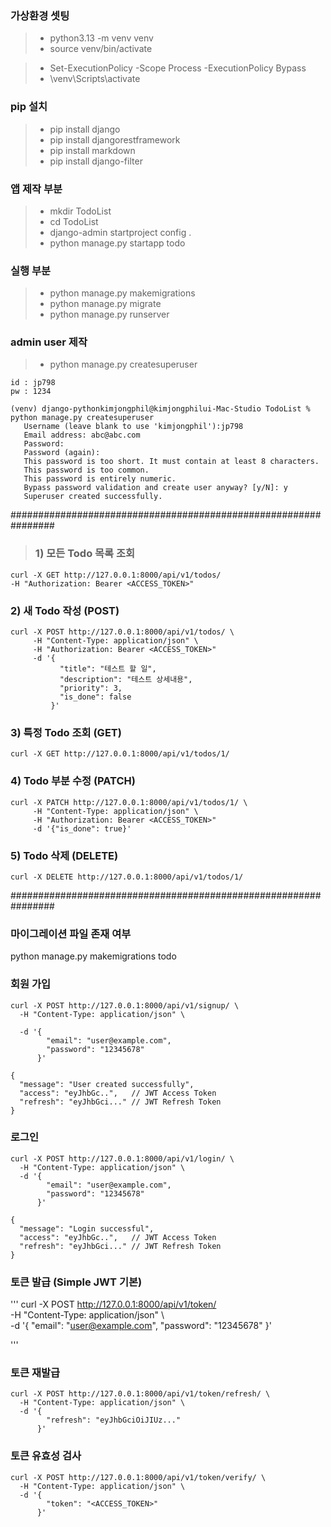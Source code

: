  
 ### 가상환경 셋팅 
 > -  python3.13 -m venv venv
 > -  source venv/bin/activate

 
 > - Set-ExecutionPolicy -Scope Process -ExecutionPolicy Bypass
 > - \venv\Scripts\activate
 
 ### pip 설치 
 > -  pip install django
 > -  pip install djangorestframework
 > -  pip install markdown
 > -  pip install django-filter

 ### 앱 제작 부분 
 > -  mkdir TodoList
 > -  cd TodoList
 > -  django-admin startproject config .
 > -  python manage.py startapp todo
 
 
 ### 실행 부분 
 > -  python manage.py makemigrations 
 > -  python manage.py migrate
 > -  python manage.py runserver 


 ### admin user 제작 
 > - python manage.py createsuperuser

 ```
 id : jp798
 pw : 1234

 (venv) django-pythonkimjongphil@kimjongphilui-Mac-Studio TodoList % python manage.py createsuperuser
    Username (leave blank to use 'kimjongphil'):jp798
    Email address: abc@abc.com
    Password: 
    Password (again): 
    This password is too short. It must contain at least 8 characters.
    This password is too common.
    This password is entirely numeric.
    Bypass password validation and create user anyway? [y/N]: y
    Superuser created successfully.
```



################################################################
> ### 1) 모든 Todo 목록 조회
```
curl -X GET http://127.0.0.1:8000/api/v1/todos/
-H "Authorization: Bearer <ACCESS_TOKEN>"
```

### 2) 새 Todo 작성 (POST)
```
curl -X POST http://127.0.0.1:8000/api/v1/todos/ \     
     -H "Content-Type: application/json" \    
     -H "Authorization: Bearer <ACCESS_TOKEN>" 
     -d '{
           "title": "테스트 할 일",
           "description": "테스트 상세내용",
           "priority": 3,
           "is_done": false
         }'
```
### 3) 특정 Todo 조회 (GET)
```
curl -X GET http://127.0.0.1:8000/api/v1/todos/1/
```

### 4) Todo 부분 수정 (PATCH)
```
curl -X PATCH http://127.0.0.1:8000/api/v1/todos/1/ \
     -H "Content-Type: application/json" \
     -H "Authorization: Bearer <ACCESS_TOKEN>"
     -d '{"is_done": true}'
```
### 5) Todo 삭제 (DELETE)
```
curl -X DELETE http://127.0.0.1:8000/api/v1/todos/1/
```
################################################################


### 마이그레이션 파일 존재 여부 
python manage.py makemigrations todo


### 회원 가입 
```
curl -X POST http://127.0.0.1:8000/api/v1/signup/ \
  -H "Content-Type: application/json" \

  -d '{
        "email": "user@example.com",
        "password": "12345678"
      }'

{
  "message": "User created successfully",
  "access": "eyJhbGc..",   // JWT Access Token
  "refresh": "eyJhbGci..." // JWT Refresh Token
}
```

### 로그인 
```
curl -X POST http://127.0.0.1:8000/api/v1/login/ \
  -H "Content-Type: application/json" \
  -d '{
        "email": "user@example.com",
        "password": "12345678"
      }'

{
  "message": "Login successful",
  "access": "eyJhbGc..",   // JWT Access Token
  "refresh": "eyJhbGci..." // JWT Refresh Token
}
```

### 토큰 발급 (Simple JWT 기본)
'''
curl -X POST http://127.0.0.1:8000/api/v1/token/ \
  -H "Content-Type: application/json" \  
  -d '{
        "email": "user@example.com",
        "password": "12345678"
      }'

'''

### 토큰 재발급 
```
curl -X POST http://127.0.0.1:8000/api/v1/token/refresh/ \
  -H "Content-Type: application/json" \
  -d '{
        "refresh": "eyJhbGciOiJIUz..."
      }'
```

### 토큰 유효성 검사 
```
curl -X POST http://127.0.0.1:8000/api/v1/token/verify/ \
  -H "Content-Type: application/json" \
  -d '{
        "token": "<ACCESS_TOKEN>"
      }'
```


